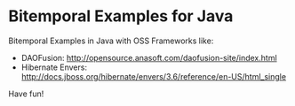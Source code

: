 Bitemporal Examples for Java
============================

Bitemporal Examples in Java with OSS Frameworks like:

* DAOFusion: http://opensource.anasoft.com/daofusion-site/index.html
* Hibernate Envers: http://docs.jboss.org/hibernate/envers/3.6/reference/en-US/html_single

Have fun! 
